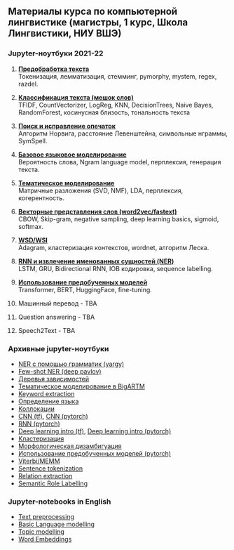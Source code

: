 ## Материалы курса по компьютерной лингвистике (магистры, 1 курс, Школа Лингвистики, НИУ ВШЭ)

### Jupyter-ноутбуки 2021-22

1. [**Предобработка текста**](https://github.com/mannefedov/compling_nlp_hse_course/blob/master/notebooks/preprocessing/Text_preprocessing.ipynb)  
Токенизация, лемматизация, стемминг, pymorphy, mystem, regex, razdel. 

2. [**Классификация текста (мешок слов)**](https://github.com/mannefedov/compling_nlp_hse_course/blob/master/notebooks/bow/Bag_of_words_classification.ipynb)  
TFIDF, CountVectorizer, LogReg, KNN, DecisionTrees, Naive Bayes, RandomForest, косинусная близость, тональность текста  

3. [**Поиск и исправление опечаток**](https://github.com/mannefedov/compling_nlp_hse_course/blob/master/notebooks/spelling/Spellchecking.ipynb)  
Алгоритм Норвига, расстояние Левенштейна, символьные нграммы, SymSpell. 

4. [**Базовое языковое моделирование**](https://github.com/mannefedov/compling_nlp_hse_course/blob/master/notebooks/lm_intro/Language_model_intro.ipynb)  
Вероятность слова, Ngram language model, перплексия, генерация текста. 

5. [**Тематическое моделирование**](https://github.com/mannefedov/compling_nlp_hse_course/blob/master/notebooks/topic_modelling/Topic_modelling.ipynb)  
Матричные разложения (SVD, NMF), LDA, перплексия, когерентность. 

6. [**Векторные представления слов (word2vec/fastext)**](https://github.com/mannefedov/compling_nlp_hse_course/blob/master/notebooks/word_embeddings/Word_embeddings.ipynb)  
CBOW, Skip-gram, negative sampling, deep learning basics, sigmoid, softmax. 

7. [**WSD/WSI**](https://github.com/mannefedov/compling_nlp_hse_course/blob/master/notebooks/wsd/WSD_WSI.ipynb)  
Adagram, кластеризация контекстов, wordnet, алгоритм Леска. 

8. [**RNN и извлечение именованных сущностей (NER)**](https://github.com/mannefedov/compling_nlp_hse_course/blob/master/notebooks/rnn_ner/RNN_NER.ipynb)  
LSTM, GRU, Bidirectional RNN, IOB кодировка, sequence labelling. 

9. [**Использование предобученных моделей**](https://github.com/mannefedov/compling_nlp_hse_course/blob/master/notebooks/transfer_learning_hg/Fine_tune_pretrained_LM_tf.ipynb)  
Transformer, BERT, HuggingFace, fine-tuning. 

10. Машинный перевод - TBA
11. Question answering - TBA
12. Speech2Text - TBA


### Архивные jupyter-ноутбуки

- [NER с помощью грамматик (yargy)](https://github.com/mannefedov/compling_nlp_hse_course/blob/master/notebooks/rnn_ner/NER_rule_based.ipynb)
- [Few-shot NER (deep pavlov)](https://github.com/mannefedov/compling_nlp_hse_course/blob/master/notebooks/rnn_ner/deep_pavlov_ner.ipynb)
- [Деревья зависимостей](https://github.com/mannefedov/compling_nlp_hse_course/blob/master/notebooks/dependency_parsing/Dependencies_v2.ipynb)
- [Тематическое моделирование в BigARTM](https://github.com/mannefedov/compling_nlp_hse_course/blob/master/notebooks/topic_modelling/Topic_model_BigARTM.ipynb)
- [Keyword extraction](https://github.com/mannefedov/compling_nlp_hse_course/blob/master/notebooks/keyword_extraction/Keyword_extraction.ipynb)
- [Определение языка](https://github.com/mannefedov/compling_nlp_hse_course/blob/master/notebooks/language_detection/Language_Detection.ipynb)
- [Коллокации](https://github.com/mannefedov/compling_nlp_hse_course/blob/master/notebooks/collocation/Collocations.ipynb)
- [CNN (tf)](https://github.com/mannefedov/compling_nlp_hse_course/blob/master/notebooks/cnn/cnn_tf.ipynb), [CNN (pytorch)](https://github.com/mannefedov/compling_nlp_hse_course/blob/master/notebooks/cnn/cnn_torch.ipynb)
- [RNN (pytorch)](https://github.com/mannefedov/compling_nlp_hse_course/blob/master/notebooks/rnn_ner/rnn_torch.ipynb)
- [Deep learning intro (tf)](https://github.com/mannefedov/compling_nlp_hse_course/blob/master/notebooks/word_embeddings/nn_intro_tf.ipynb), [Deep learning intro (pytorch)](https://github.com/mannefedov/compling_nlp_hse_course/blob/master/notebooks/word_embeddings/nn_intro_torch.ipynb)
- [Кластеризация](https://github.com/mannefedov/compling_nlp_hse_course/blob/master/notebooks/wsd/clustering_tutorial.ipynb)
- [Морфологическая дизамбигуация](https://github.com/mannefedov/compling_nlp_hse_course/blob/master/notebooks/morphology/%D0%9C%D0%BE%D1%80%D1%84%D0%BE%D0%BB%D0%BE%D0%B3%D0%B8%D1%87%D0%B5%D1%81%D0%BA%D0%B0%D1%8F%20%D0%B4%D0%B8%D0%B7%D0%B0%D0%BC%D0%B1%D0%B8%D0%B3%D1%83%D0%B0%D1%86%D0%B8%D1%8F.ipynb)
- [Использование предобученных моделей (pytorch)](https://github.com/mannefedov/compling_nlp_hse_course/blob/master/notebooks/transfer_learning_hg/Fine_tune_pretrained_LM_torch.ipynb)
- [Viterbi/MEMM](https://github.com/mannefedov/compling_nlp_hse_course/blob/master/notebooks/other/MEMM_viterbi.ipynb)
- [Sentence tokenization](https://github.com/mannefedov/compling_nlp_hse_course/blob/master/notebooks/other/Sentence_tokenizer.ipynb)
- [Relation extraction](https://github.com/mannefedov/compling_nlp_hse_course/blob/master/notebooks/other/Relation_extraction.ipynb)
- [Semantic Role Labelling](https://github.com/mannefedov/compling_nlp_hse_course/blob/master/notebooks/other/srl.ipynb)


### Jupyter-notebooks in English
- [Text preprocessing](https://github.com/mannefedov/compling_nlp_hse_course/blob/master/english_notebooks/Preprocessing_Eng.ipynb)
- [Basic Language modelling](https://github.com/mannefedov/compling_nlp_hse_course/blob/master/english_notebooks/Ngrams-Eng.ipynb)
- [Topic modelling](https://github.com/mannefedov/compling_nlp_hse_course/blob/master/english_notebooks/Topic_model_gensim_sklearn_eng.ipynb)
- [Word Embeddings](https://github.com/mannefedov/compling_nlp_hse_course/blob/master/english_notebooks/Embeddings.ipynb)

